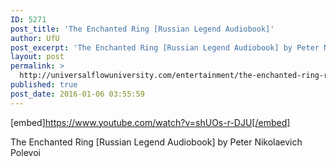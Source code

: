 ```yaml
---
ID: 5271
post_title: 'The Enchanted Ring [Russian Legend Audiobook]'
author: UfU
post_excerpt: 'The Enchanted Ring [Russian Legend Audiobook] by Peter Nikolaevich Polevoi'
layout: post
permalink: >
  http://universalflowuniversity.com/entertainment/the-enchanted-ring-russian-legend-audiobook/
published: true
post_date: 2016-01-06 03:55:59
---
```

[embed]https://www.youtube.com/watch?v=shUOs-r-DJU[/embed]<br>
<p>The Enchanted Ring [Russian Legend Audiobook] by Peter Nikolaevich Polevoi</p>